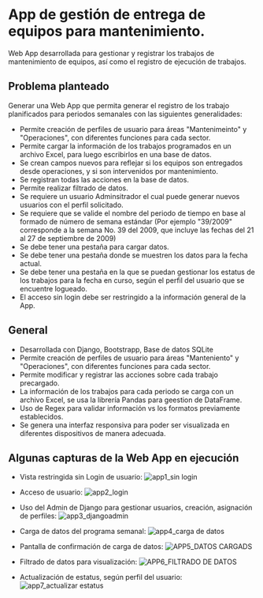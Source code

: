 # App de gestión de entrega de equipos para mantenimiento. 

Web App desarrollada para gestionar y registrar los trabajos de mantenimiento de equipos, así como el registro de ejecución de trabajos. 

## Problema planteado

Generar una Web App que permita generar el registro de los trabajo planificados para periodos semanales con las siguientes generalidades:

*   Permite creación de perfiles de usuario para áreas "Mantenimeinto" y "Operaciones", con diferentes funciones para cada sector. 
*   Permite cargar la información de los trabajos programados en un archivo Excel, para luego escribirlos en una base de datos. 
*   Se crean campos nuevos para reflejar si los equipos son entregados desde operaciones, y si son intervenidos por mantenimiento. 
*   Se registran todas las acciones en la base de datos. 
*   Permite realizar filtrado de datos. 
*   Se requiere un usuario Adminsitrador el cual puede generar nuevos usuarios con el perfil solicitado. 
*   Se requiere que se valide el nombre del periodo de tiempo en base al formado de número de semana estándar (Por ejemplo "39/2009" corresponde a la semana No. 39 del 2009, que incluye las fechas del 21 al 27 de septiembre de 2009)
*   Se debe tener una pestaña para cargar datos. 
*   Se debe tener una pestaña donde se muestren los datos para la fecha actual. 
*   Se debe tener una pestaña en la que se puedan gestionar los estatus de los trabajos para la fecha en curso, según el perfil del usuario que se encuentre logueado. 
*  El acceso sin login debe ser restringido a la información general de la App.


## General
- Desarrollada con Django, Bootstrapp, Base de datos SQLite
- Permite creación de perfiles de usuario para áreas "Manteniento" y "Operaciones", con diferentes funciones para cada sector. 
- Permite modificar y registrar las acciones sobre cada trabajo precargado. 
- La información de los trabajos para cada periodo se carga con un archivo Excel, se usa la librería Pandas para geestion de DataFrame. 
- Uso de Regex para validar información vs los formatos previamente establecidos.
- Se genera una interfaz responsiva para poder ser visualizada en diferentes dispositivos de manera adecuada.

## Algunas capturas de la Web App en ejecución

- Vista restringida sin Login de usuario:
![app1_sin login](https://github.com/user-attachments/assets/48c74559-afe4-42c4-af03-d506c4bf78d0)

- Acceso de usuario:
![app2_login](https://github.com/user-attachments/assets/cbffcdd0-8e65-412f-aa49-28ec21d98afa)

- Uso del Admin de Django para gestionar usuarios, creación, asignación de perfiles:
![app3_djangoadmin](https://github.com/user-attachments/assets/b1a25acd-0674-4e94-a9c6-85de471c7a74)

- Carga de  datos del programa semanal:
![app4_carga de datos](https://github.com/user-attachments/assets/273a7bfd-864b-4dbb-8492-35b536fce223)

- Pantalla de confirmación de carga de datos:
![APP5_DATOS CARGADS](https://github.com/user-attachments/assets/cf02f143-ed06-4686-84f7-66d81aff273b)

- Filtrado de datos para visualización:
![APP6_FILTRADO DE DATOS](https://github.com/user-attachments/assets/dd6c6c85-9867-4659-abd3-8b5a640050a3)

- Actualización de estatus, según perfil del usuario:
![app7_actualizar estatus](https://github.com/user-attachments/assets/80ae11fa-96db-444d-a196-f2811929f2d9)

